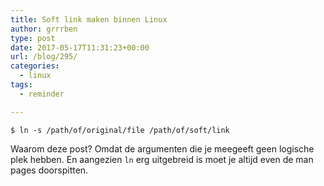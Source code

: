 ```yaml
---
title: Soft link maken binnen Linux
author: grrrben
type: post
date: 2017-05-17T11:31:23+00:00
url: /blog/295/
categories:
  - linux
tags:
  - reminder

---
```

`$ ln -s /path/of/original/file /path/of/soft/link`

Waarom deze post? Omdat de argumenten die je meegeeft geen logische plek hebben. En aangezien `ln` erg uitgebreid is moet je altijd even de man pages doorspitten.